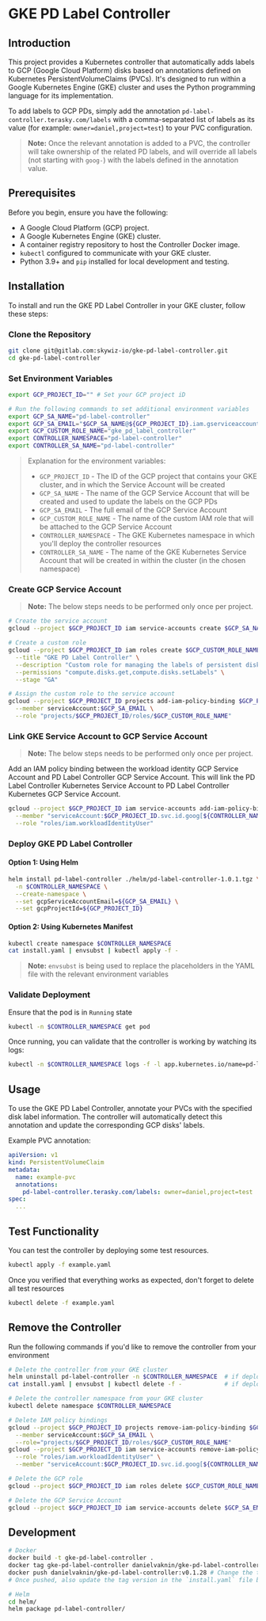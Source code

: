 # GKE PD Label Controller

## Introduction

This project provides a Kubernetes controller that automatically adds labels to GCP (Google Cloud Platform) disks based on annotations defined on Kubernetes PersistentVolumeClaims (PVCs). It's designed to run within a Google Kubernetes Engine (GKE) cluster and uses the Python programming language for its implementation.

To add labels to GCP PDs, simply add the annotation `pd-label-controller.terasky.com/labels` with a comma-separated list of labels as its value (for example: `owner=daniel,project=test`) to your PVC configuration.

> **Note:** Once the relevant annotation is added to a PVC, the controller will take ownership of the related PD labels, and will override all labels (not starting with `goog-`) with the labels defined in the annotation value.

## Prerequisites

Before you begin, ensure you have the following:

- A Google Cloud Platform (GCP) project.
- A Google Kubernetes Engine (GKE) cluster.
- A container registry repository to host the Controller Docker image.
- `kubectl` configured to communicate with your GKE cluster.
- Python 3.9+ and `pip` installed for local development and testing.

## Installation

To install and run the GKE PD Label Controller in your GKE cluster, follow these steps:

### Clone the Repository

```bash
git clone git@gitlab.com:skywiz-io/gke-pd-label-controller.git
cd gke-pd-label-controller
```

### Set Environment Variables

```bash
export GCP_PROJECT_ID="" # Set your GCP project iD

# Run the following commands to set additional environment variables
export GCP_SA_NAME="pd-label-controller"                                      # You can modify this according to your needs
export GCP_SA_EMAIL="$GCP_SA_NAME@${GCP_PROJECT_ID}.iam.gserviceaccount.com"  # DON'T change this
export GCP_CUSTOM_ROLE_NAME="gke_pd_label_controller"                         # You can modify this according to your needs
export CONTROLLER_NAMESPACE="pd-label-controller"                             # You can modify this according to your needs
export CONTROLLER_SA_NAME="pd-label-controller"                               # You can modify this according to your needs
```

> Explanation for the environment variables:
> - `GCP_PROJECT_ID` - The ID of the GCP project that contains your GKE cluster, and in which the Service Account will be created
> - `GCP_SA_NAME` - The name of the GCP Service Account that will be created and used to update the labels on the GCP PDs
> - `GCP_SA_EMAIL` - The full email of the GCP Service Account
> - `GCP_CUSTOM_ROLE_NAME` - The name of the custom IAM role that will be attached to the GCP Service Account
> - `CONTROLLER_NAMESPACE` - The GKE Kubernetes namespace in which you'll deploy the controller resources
> - `CONTROLLER_SA_NAME` - The name of the GKE Kubernetes Service Account that will be created in within the cluster (in the chosen namespace)

### Create GCP Service Account

> **Note:** The below steps needs to be performed only once per project.

```bash
# Create tbe service account
gcloud --project $GCP_PROJECT_ID iam service-accounts create $GCP_SA_NAME --display-name $GCP_SA_NAME

# Create a custom role
gcloud --project $GCP_PROJECT_ID iam roles create $GCP_CUSTOM_ROLE_NAME \
  --title "GKE PD Label Controller" \
  --description "Custom role for managing the labels of persistent disks by the GKE PD Label Controller" \
  --permissions "compute.disks.get,compute.disks.setLabels" \
  --stage "GA"

# Assign the custom role to the service account
gcloud --project $GCP_PROJECT_ID projects add-iam-policy-binding $GCP_PROJECT_ID \
  --member serviceAccount:$GCP_SA_EMAIL \
  --role "projects/$GCP_PROJECT_ID/roles/$GCP_CUSTOM_ROLE_NAME"
```

### Link GKE Service Account to GCP Service Account

> **Note:** The below steps needs to be performed only once per project.

Add an IAM policy binding between the workload identity GCP Service Account and PD Label Controller GCP Service Account. This will link the PD Label Controller Kubernetes Service Account to PD Label Controller Kubernetes GCP Service Account.

```bash
gcloud --project $GCP_PROJECT_ID iam service-accounts add-iam-policy-binding $GCP_SA_EMAIL \
  --member "serviceAccount:$GCP_PROJECT_ID.svc.id.goog[${CONTROLLER_NAMESPACE}/${CONTROLLER_SA_NAME}]" \
  --role "roles/iam.workloadIdentityUser"
```

### Deploy GKE PD Label Controller

#### Option 1: Using Helm

```bash
helm install pd-label-controller ./helm/pd-label-controller-1.0.1.tgz \
  -n $CONTROLLER_NAMESPACE \
  --create-namespace \
  --set gcpServiceAccountEmail=${GCP_SA_EMAIL} \
  --set gcpProjectId=${GCP_PROJECT_ID}
```

#### Option 2: Using Kubernetes Manifest

```bash
kubectl create namespace $CONTROLLER_NAMESPACE
cat install.yaml | envsubst | kubectl apply -f -
```

> **Note:** `envsubst` is being used to replace the placeholders in the YAML file with the relevant environment variables

### Validate Deployment

Ensure that the pod is in `Running` state

```bash
kubectl -n $CONTROLLER_NAMESPACE get pod
```

Once running, you can validate that the controller is working by watching its logs:

```bash
kubectl -n $CONTROLLER_NAMESPACE logs -f -l app.kubernetes.io/name=pd-label-controller
```

## Usage

To use the GKE PD Label Controller, annotate your PVCs with the specified disk label information. The controller will automatically detect this annotation and update the corresponding GCP disks' labels.

Example PVC annotation:

```yaml
apiVersion: v1
kind: PersistentVolumeClaim
metadata:
  name: example-pvc
  annotations:
    pd-label-controller.terasky.com/labels: owner=daniel,project=test
spec:
  ...
```

## Test Functionality

You can test the controller by deploying some test resources.

```bash
kubectl apply -f example.yaml
```

Once you verified that everything works as expected, don't forget to delete all test resources

```bash
kubectl delete -f example.yaml
```

## Remove the Controller

Run the following commands if you'd like to remove the controller from your environment

```bash
# Delete the controller from your GKE cluster
helm uninstall pd-label-controller -n $CONTROLLER_NAMESPACE  # if deployed using Helm
cat install.yaml | envsubst | kubectl delete -f -            # if deployed using Kubernetes manifest

# Delete the controller namespace from your GKE cluster
kubectl delete namespace $CONTROLLER_NAMESPACE

# Delete IAM policy bindings
gcloud --project $GCP_PROJECT_ID projects remove-iam-policy-binding $GCP_PROJECT_ID \
  --member serviceAccount:$GCP_SA_EMAIL \
  --role="projects/$GCP_PROJECT_ID/roles/$GCP_CUSTOM_ROLE_NAME"
gcloud --project $GCP_PROJECT_ID iam service-accounts remove-iam-policy-binding $GCP_SA_EMAIL \
  --role "roles/iam.workloadIdentityUser" \
  --member "serviceAccount:$GCP_PROJECT_ID.svc.id.goog[${CONTROLLER_NAMESPACE}/${CONTROLLER_SA_NAME}]"

# Delete the GCP role
gcloud --project $GCP_PROJECT_ID iam roles delete $GCP_CUSTOM_ROLE_NAME

# Delete the GCP Service Account
gcloud --project $GCP_PROJECT_ID iam service-accounts delete $GCP_SA_EMAIL
```

## Development

```bash
# Docker
docker build -t gke-pd-label-controller .
docker tag gke-pd-label-controller danielvaknin/gke-pd-label-controller:v0.1.28 # Change the tag version
docker push danielvaknin/gke-pd-label-controller:v0.1.28 # Change the tag version
# Once pushed, also update the tag version in the `install.yaml` file before redeploying

# Helm
cd helm/
helm package pd-label-controller/
```